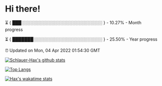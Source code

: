 # Hi there!

⏳ { ███░░░░░░░░░░░░░░░░░░░░░░░░░░░ } - 10.27% - Month progress

⏳ { ███████░░░░░░░░░░░░░░░░░░░░░░░ } - 25.50% - Year progress

⏰ Updated on Mon, 04 Apr 2022 01:54:30 GMT


[![Schlauer-Hax's github stats](https://github-readme-stats.vercel.app/api?username=Schlauer-Hax&show_icons=true&theme=dark&count_private=true)](https://github.com/Schlauer-Hax)


[![Top Langs](https://github-readme-stats.vercel.app/api/top-langs/?username=Schlauer-Hax&layout=compact&theme=dark)](https://github.com/Schlauer-Hax?tab=repositories)


[![Hax's wakatime stats](https://github-readme-stats.vercel.app/api/wakatime?username=Hax&theme=dark)](https://wakatime.com/@Hax)

